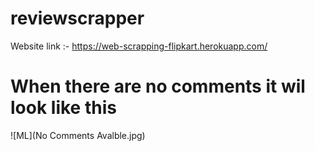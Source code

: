 # reviewscrapper
Website link :- https://web-scrapping-flipkart.herokuapp.com/
# When  there are no comments it wil look like this
![ML](No Comments Avalble.jpg)
